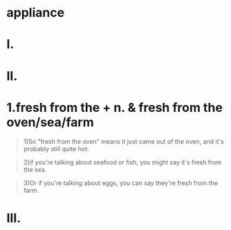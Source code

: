 # appliance
# I.



# II.
# 1.fresh from the + n. & fresh from the oven/sea/farm
> 1)So "fresh from the oven" means it just came out of the oven, and it's probably still quite hot.

> 2)if you're talking about seafood or fish, you might say it's fresh from the sea.

> 3)Or if you're talking about eggs, you can say they're fresh from the farm.

# III.









